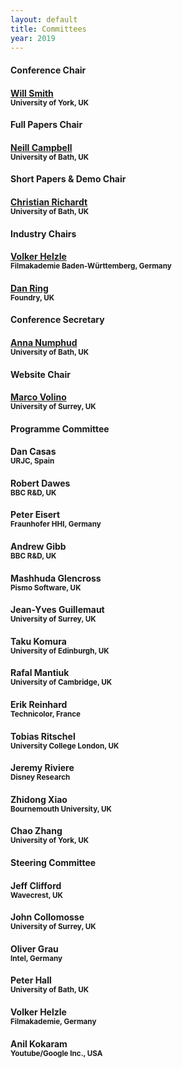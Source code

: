```yaml
---
layout: default
title: Committees
year: 2019
---
```


<div class="col-12 col-sm-12 col-lg-12">

<div class="col-4 col-sm-6 col-lg-4">
    <div class="panel panel-default">
        <div class="panel-heading">
            <h4 class="panel-title">Conference Chair</h4>
        </div>
        <div class="panel-body">
            <h4><a href="https://www-users.cs.york.ac.uk/wsmith/">Will Smith</a><br><small>University of York, UK</small></h4>
        </div>
    </div>
</div>

<div class="col-8 col-sm-6 col-lg-4">
    <div class="panel panel-default">
        <div class="panel-heading">
            <h4 class="panel-title">Full Papers Chair</h4>
        </div>
        <div class="panel-body">
            <h4><a href="http://cs.bath.ac.uk/~nc537/">Neill Campbell</a><br><small>University of Bath, UK</small></h4>
        </div>
    </div>
</div>

<div class="col-8 col-sm-6 col-lg-4">
    <div class="panel panel-default">
        <div class="panel-heading">
            <h4 class="panel-title">Short Papers &amp; Demo Chair</h4>
        </div>
        <div class="panel-body">
                    <h4><a href="https://richardt.name">Christian Richardt</a><br><small>University of Bath, UK</small></h4>
        </div>
    </div>
</div>

<div class="col-8 col-sm-6 col-lg-4">
    <div class="panel panel-default">
        <div class="panel-heading">
            <h4 class="panel-title">Industry Chairs</h4>
        </div>
        <div class="panel-body">
            <h4><a href="https://www.linkedin.com/in/volker-helzle/">Volker Helzle</a><br><small>Filmakademie Baden-Württemberg, Germany</small></h4>
            <h4><a href="https://www.linkedin.com/in/ringdk">Dan Ring</a><br><small>Foundry, UK</small></h4>
        </div>
    </div>
</div>

<div class="col-8 col-sm-6 col-lg-4">
    <div class="panel panel-default">
        <div class="panel-heading">
            <h4 class="panel-title">Conference Secretary</h4>
        </div>
        <div class="panel-body">
            <h4><a href="mailto:A.Numphud@bath.ac.uk">Anna Numphud</a> <br><small>University of Bath, UK</small></h4>
        </div>
    </div>
</div>
<!--
<div class="col-8 col-sm-6 col-lg-4">
    <div class="panel panel-default">
        <div class="panel-heading">
            <h4 class="panel-title">Local Organisation</h4>
        </div>
        <div class="panel-body">
            <h4><a href="http://cs.bath.ac.uk/~nc537/">Neill Campbell</a><br><small>University of Bath, UK</small></h4>
        </div>
    </div>
</div>-->

<div class="col-8 col-sm-6 col-lg-4">
    <div class="panel panel-default">
        <div class="panel-heading">
            <h4 class="panel-title">Website Chair</h4>
        </div>
        <div class="panel-body">
            <h4><a href="https://marcovolino.github.io">Marco Volino</a><br><small>University of Surrey, UK</small></h4>
        </div>
    </div>
</div>

</div>

<!-- <h2>Programme Committee</h2> -->

<div class="col-12 col-sm-12 col-lg-12">
    <div class="panel panel-default">
        <div class="panel-heading">
            <h4 class="panel-title">Programme Committee</h4>
        </div>
        <div class="panel-body">
            <div class="col-4 col-sm-4 col-lg-4">
                <h4>Dan Casas<br><small>URJC, Spain</small></h4>
                <h4>Robert Dawes<br><small>BBC R&D, UK</small></h4>
                <h4>Peter Eisert<br><small>Fraunhofer HHI, Germany</small></h4>
                <h4>Andrew Gibb<br><small>BBC R&D, UK</small></h4>
                <h4>Mashhuda Glencross<br><small>Pismo Software, UK</small></h4>
            </div>
            <div class="col-4 col-sm-4 col-lg-4">
                <h4>Jean-Yves Guillemaut<br><small>University of Surrey, UK</small></h4>
                <h4>Taku Komura<br><small>University of Edinburgh, UK</small></h4>
                <h4>Rafal Mantiuk<br><small>University of Cambridge, UK</small></h4>
                <h4>Erik Reinhard<br><small>Technicolor, France</small></h4>
            </div>
            <div class="col-4 col-sm-4 col-lg-4">
                <h4>Tobias Ritschel<br><small>University College London, UK</small></h4>
                <h4>Jeremy Riviere<br><small>Disney Research</small></h4>
                <h4>Zhidong Xiao<br><small>Bournemouth University, UK</small></h4>
                <h4>Chao Zhang<br><small>University of York, UK</small></h4>
            </div>
        </div>
    </div>
</div>

<div class="col-12 col-sm-12 col-lg-12">
    <div class="panel panel-default">
        <div class="panel-heading">
            <h4 class="panel-title">Steering Committee</h4>
        </div>
        <div class="panel-body">
            <div class="col-4 col-sm-4 col-lg-4">
                <h4>Jeff Clifford<br><small>Wavecrest, UK</small></h4>
                <h4>John Collomosse<br><small>University of Surrey, UK</small></h4>
            </div>
            <div class="col-4 col-sm-4 col-lg-4">
                <h4>Oliver Grau<br><small>Intel, Germany</small></h4>
                <h4>Peter Hall<br><small>University of Bath, UK</small></h4>
            </div>
            <div class="col-4 col-sm-4 col-lg-4">
                <h4>Volker Helzle<br><small>Filmakademie, Germany</small></h4>
                <h4>Anil Kokaram<br><small>Youtube/Google Inc., USA</small></h4>
            </div>
        </div>
    </div>
</div>

